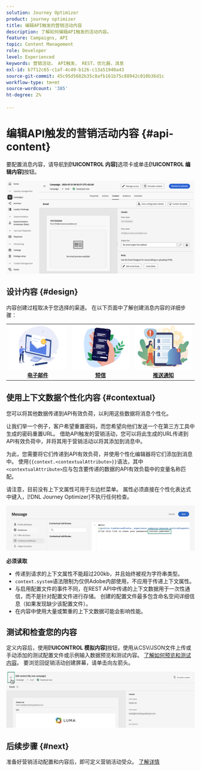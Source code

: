 ```yaml
---
solution: Journey Optimizer
product: journey optimizer
title: 编辑API触发的营销活动内容
description: 了解如何编辑API触发的活动内容。
feature: Campaigns, API
topic: Content Management
role: Developer
level: Experienced
keywords: 营销活动， API触发， REST，优化器，消息
exl-id: b7f12c65-c1af-4c49-b126-c13a51940a43
source-git-commit: 45c95d5682b35c8afb161b75c88942c010b36d1c
workflow-type: tm+mt
source-wordcount: '385'
ht-degree: 2%

---
```


# 编辑API触发的营销活动内容 {#api-content}

要配置消息内容，请导航到&#x200B;**[!UICONTROL 内容]**&#x200B;选项卡或单击&#x200B;**[!UICONTROL 编辑内容]**&#x200B;按钮。

![](assets/campaign-content.png)

## 设计内容 {#design}

内容创建过程取决于您选择的渠道。 在以下页面中了解创建消息内容的详细步骤：

<table style="table-layout:fixed"><tr style="border: 0;">
<td><a href="../email/create-email.md"><img alt="电子邮件" src="../channels/assets/do-not-localize/email.png"></a>
<div align="center"><a href="../email/create-email.md"><strong>电子邮件</strong></a></div></td>
<td><a href="../sms/create-sms.md"><img alt="短信" src="../channels/assets/do-not-localize/sms.png"></a>
<div align="center"><a href="../sms/create-sms.md"><strong>短信</strong></a></div></td>
<td><a href="../push/create-push.md"><img alt="推送" src="../channels/assets/do-not-localize/push.png"></a>
<div align="center"><a href="../push/create-push.md"><strong>推送通知</strong></a></div></td>
</tr></table>

## 使用上下文数据个性化内容 {#contextual}

您可以将其他数据传递到API有效负荷，以利用这些数据将消息个性化。

让我们举一个例子，客户希望重置密码，而您希望向他们发送一个在第三方工具中生成的密码重置URL。 借助API触发的营销活动，您可以将此生成的URL传递到API有效负荷中，并将其用于营销活动以将其添加到消息中。

为此，您需要将它们传递到API有效负荷，并使用个性化编辑器将它们添加到消息中。 使用`{{context.<contextualAttribute>}}`语法，其中`<contextualAttribute>`应与包含要传递的数据的API有效负载中的变量名称匹配。

请注意，目前没有上下文属性可用于左边栏菜单。 属性必须直接在个性化表达式中键入，[!DNL Journey Optimizer]不执行任何检查。

![](assets/api-triggered-context.png)

**必须读取**

* 传递到请求的上下文属性不能超过200kb，并且始终被视为字符串类型。
* `context.system`语法限制为仅供Adobe内部使用，不应用于传递上下文属性。
* 与启用配置文件的事件不同，在REST API中传递的上下文数据用于一次性通信，而不是针对配置文件进行存储。 创建的配置文件最多包含命名空间详细信息（如果发现缺少该配置文件）。
* 在内容中使用大量或繁重的上下文数据可能会影响性能。

## 测试和检查您的内容

定义内容后，使用&#x200B;**[!UICONTROL 模拟内容]**&#x200B;按钮，使用从CSV/JSON文件上传或手动添加的测试配置文件或示例输入数据预览和测试内容。 [了解如何预览和测试内容](../content-management/preview-test.md)。 要浏览回促销活动创建屏幕，请单击向左箭头。

![](assets/create-campaign-design.png)

## 后续步骤 {#next}

准备好营销活动配置和内容后，即可定义营销活动受众。 [了解详情](api-triggered-campaign-audience.md)
